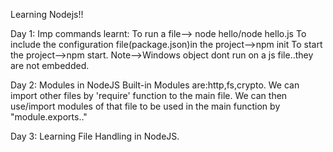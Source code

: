 Learning Nodejs!!

 Day 1:
Imp commands learnt:
To run a file--> node hello/node hello.js
To include the configuration file(package.json)in the project-->npm init
To start the project-->npm start.
Note-->Windows object dont run on a js file..they are not embedded.

Day 2:
Modules in NodeJS
Built-in Modules are:http,fs,crypto.
We can import other files by 'require' function to the main file.
We can then use/import modules of that file to be used in the main function by "module.exports.."

Day 3:
Learning File Handling in NodeJS.

